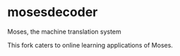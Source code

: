 mosesdecoder
============

Moses, the machine translation system

This fork caters to online learning applications of Moses.
